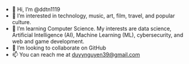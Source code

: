- 👋 Hi, I’m @ddtn1119
- 👀 I’m interested in technology, music, art, film, travel, and popular culture.
- 🌱 I’m learning Computer Science. My interests are data science, Artificial Intelligence (AI), Machine Learning (ML), cybersecurity, and web and game development.
- 💞️ I’m looking to collaborate on GitHub
- 📫 You can reach me at duyynguyen39@gmail.com

<!---
ddtn1119/ddtn1119 is a ✨ special ✨ repository because its `README.md` (this file) appears on your GitHub profile.
You can click the Preview link to take a look at your changes.
--->
